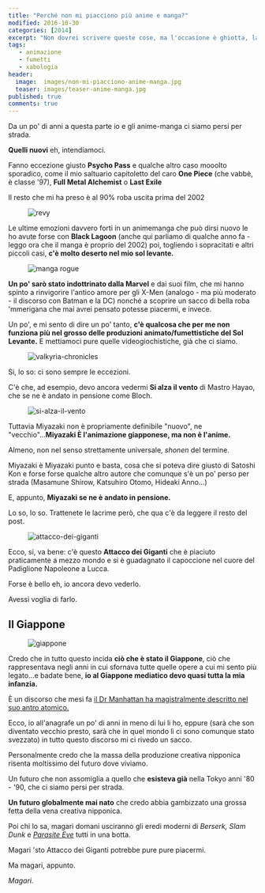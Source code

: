 ```yaml
---
title: "Perché non mi piacciono più anime e manga?"
modified: 2016-10-30
categories: [2014]
excerpt: "Non dovrei scrivere queste cose, ma l'occasione è ghiotta, la bile è tanta..."
tags: 
   - animazione
   - fumetti
   - xabologia
header:  
  image:  images/non-mi-piacciono-anime-manga.jpg
  teaser: images/teaser-anime-manga.jpg
published: true
comments: true
---
```


Da un po' di anni a questa parte io e gli anime-manga ci siamo persi per strada.

**Quelli nuovi** eh, intendiamoci.

Fanno eccezione giusto **Psycho Pass** e qualche altro caso mooolto sporadico, come il mio saltuario capitoletto del caro **One Piece** (che vabbè, è classe '97), **Full Metal Alchemist** o **Last Exile**

Il resto che mi ha preso è al 90% roba uscita prima del 2002

<figure>
<img src='http://2.bp.blogspot.com/-e_cJQ2rBvEM/VFoG2hFEiTI/AAAAAAAAK1U/QQJNZ66kock/s1600/Revy_Black_Lagoon_OP.jpg' alt='revy'>
</figure>

Le ultime emozioni davvero forti in un animemanga che può dirsi nuovo le ho avute forse con **Black Lagoon** (anche qui parliamo di qualche anno fa - leggo ora che il manga è proprio del 2002) poi, togliendo i sopracitati e altri piccoli casi, **c'è molto deserto nel mio sol levante.**

<figure>
<img src='http://1.bp.blogspot.com/-pb-EyO8JgJ8/VFoMQCyfBSI/AAAAAAAAK2E/LAVELfH6-So/s1600/rogue_x_men_manga_20_colored_by_gordonalyx-d5sffyc.jpg' alt='manga rogue'>
</figure>

**Un po' sarò stato indottrinato dalla Marvel** e dai suoi film, che mi hanno spinto a rinvigorire l'antico amore per gli X-Men (analogo - ma più moderato - il discorso con Batman e la DC) nonché a scoprire un sacco di bella roba 'mmerigana che mai avrei pensato potesse piacermi, e invece.

Un po', e mi sento di dire un po' tanto, **c'è qualcosa che per me non funziona più nel grosso delle produzioni animato/fumettistiche del Sol Levante.** E mettiamoci pure quelle videogiochistiche, già che ci siamo.

<figure>
<img src='http://3.bp.blogspot.com/-nK5PkjK5QgU/VFoIQ-8_r0I/AAAAAAAAK1g/bayhO2w_5Co/s1600/Valk_hero_vf3.jpg' alt='valkyria-chronicles'>
</figure>

Si, lo so: ci sono sempre le eccezioni.

C'è che, ad esempio, devo ancora vedermi **Si alza il vento** di Mastro Hayao, che se ne è andato in pensione come Bloch.

<figure>
<img src='http://3.bp.blogspot.com/-75gZyywT7Z0/VFoK_fHsByI/AAAAAAAAK14/zAYEzUXj7zc/s1600/si-alza-il-vento.jpg' alt='si-alza-il-vento'>
</figure>

Tuttavia Miyazaki non è propriamente definibile "nuovo", ne "vecchio"...**Miyazaki È l'animazione giapponese, ma non è l'anime.**

Almeno, non nel senso strettamente universale, _shonen_ del termine.

Miyazaki è Miyazaki punto e basta, cosa che si poteva dire giusto di Satoshi Kon e forse forse qualche altro autore che comunque s'è un po' perso per strada (Masamune Shirow, Katsuhiro Otomo, Hideaki Anno...)

E, appunto, **Miyazaki se ne è andato in pensione.**

Lo so, lo so. Trattenete le lacrime però, che qua c'è da leggere il resto del post. 

<figure>
<img src='http://2.bp.blogspot.com/-Dngn7Z2wj4M/VFoJYCXIXjI/AAAAAAAAK1s/gwcHbsLeaxc/s1600/67-foto-video-lucca-comics-2014-varie.jpg' alt='attacco-dei-giganti'>
</figure>

Ecco, si, va bene: c'è questo **Attacco dei Giganti** che è piaciuto praticamente a mezzo mondo e si è guadagnato il capoccione nel cuore del Padiglione Napoleone a Lucca.

Forse è bello eh, io ancora devo vederlo. 

Avessi voglia di farlo.

## Il Giappone 

<figure>
<img src='http://4.bp.blogspot.com/-dEZe5kwMdGg/VFoMoUjyXqI/AAAAAAAAK2M/--40L9mya7c/s1600/japan.jpeg' alt='giappone'>
</figure>

Credo che in tutto questo incida **ciò che è stato il Giappone**, ciò che rappresentava negli anni in cui sfornava tutte quelle opere a cui mi sento più legato...e badate bene, **io al Giappone mediatico devo quasi tutta la mia infanzia.**

È un discorso che mesi fa [il Dr Manhattan ha magistralmente descritto nel suo antro atomico.](http://docmanhattan.blogspot.it/2014/08/giappone-in-film-fantascienza-anni-80-e-90.html)

Ecco, io all'anagrafe un po' di anni in meno di lui li ho, eppure (sarà che son diventato vecchio presto, sarà che in quel mondo lì ci sono comunque stato svezzato) in tutto questo discorso mi ci rivedo un sacco.

Personalmente credo che la massa della produzione creativa nipponica risenta moltissimo del futuro dove viviamo.

Un futuro che non assomiglia a quello che **esisteva già** nella Tokyo anni '80 - '90, che ci siamo persi per strada.

**Un futuro globalmente mai nato** che credo abbia gambizzato una grossa fetta della vena creativa nipponica.

Poi chi lo sa, magari domani usciranno gli eredi moderni di _Berserk, Slam Dunk_ e [_Parasite Eve_](http://xabacadabra.com/2015/parasite-eve-recensione/) tutti in una botta.

Magari 'sto Attacco dei Giganti potrebbe pure pure piacermi.

Ma magari, appunto.

_Magari._